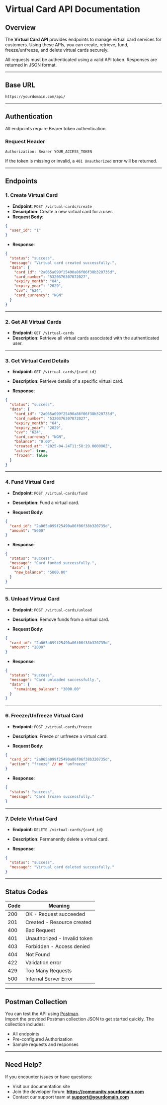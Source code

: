 
# Virtual Card API Documentation

## Overview

The **Virtual Card API** provides endpoints to manage virtual card services for customers. Using these APIs, you can create, retrieve, fund, freeze/unfreeze, and delete virtual cards securely.

All requests must be authenticated using a valid API token. Responses are returned in JSON format.

---

## Base URL

```
https://yourdomain.com/api/
```

---

## Authentication

All endpoints require Bearer token authentication.

### Request Header

```
Authorization: Bearer YOUR_ACCESS_TOKEN
```

If the token is missing or invalid, a `401 Unauthorized` error will be returned.

---

## Endpoints

### 1. Create Virtual Card

- **Endpoint**: `POST /virtual-cards/create`
- **Description**: Create a new virtual card for a user.
- **Request Body**:

```json
{
  "user_id": "1"
}
```

- **Response**:

```json
{
  "status": "success",
  "message": "Virtual card created successfully.",
  "data": {
    "card_id": "2a065a099f25490a86f06f38b320735d",
    "card_number": "5320376307072027",
    "expiry_month": "04",
    "expiry_year": "2029",
    "cvv": "624",
    "card_currency": "NGN"
  }
}
```

---

### 2. Get All Virtual Cards

- **Endpoint**: `GET /virtual-cards`
- **Description**: Retrieve all virtual cards associated with the authenticated user.

---

### 3. Get Virtual Card Details

- **Endpoint**: `GET /virtual-cards/{card_id}`
- **Description**: Retrieve details of a specific virtual card.

- **Response**:

```json
{
  "status": "success",
  "data": {
    "card_id": "2a065a099f25490a86f06f38b320735d",
    "card_number": "5320376307072027",
    "expiry_month": "04",
    "expiry_year": "2029",
    "cvv": "624",
    "card_currency": "NGN",
    "balance": "0.00",
    "created_at": "2025-04-24T11:58:29.000000Z",
    "active": true,
    "frozen": false
  }
}
```

---

### 4. Fund Virtual Card

- **Endpoint**: `POST /virtual-cards/fund`
- **Description**: Fund a virtual card.

- **Request Body**:

```json
{
  "card_id": "2a065a099f25490a86f06f38b320735d",
  "amount": "5000"
}
```

- **Response**:

```json
{
  "status": "success",
  "message": "Card funded successfully.",
  "data": {
    "new_balance": "5000.00"
  }
}
```

---

### 5. Unload Virtual Card

- **Endpoint**: `POST /virtual-cards/unload`
- **Description**: Remove funds from a virtual card.

- **Request Body**:

```json
{
  "card_id": "2a065a099f25490a86f06f38b320735d",
  "amount": "2000"
}
```

- **Response**:

```json
{
  "status": "success",
  "message": "Card unloaded successfully.",
  "data": {
    "remaining_balance": "3000.00"
  }
}
```

---

### 6. Freeze/Unfreeze Virtual Card

- **Endpoint**: `POST /virtual-cards/freeze`
- **Description**: Freeze or unfreeze a virtual card.

- **Request Body**:

```json
{
  "card_id": "2a065a099f25490a86f06f38b320735d",
  "action": "freeze" // or "unfreeze"
}
```

- **Response**:

```json
{
  "status": "success",
  "message": "Card frozen successfully."
}
```

---

### 7. Delete Virtual Card

- **Endpoint**: `DELETE /virtual-cards/{card_id}`
- **Description**: Permanently delete a virtual card.

- **Response**:

```json
{
  "status": "success",
  "message": "Virtual card deleted successfully."
}
```

---

## Status Codes

| Code | Meaning                       |
|------|-------------------------------|
| 200  | OK - Request succeeded        |
| 201  | Created - Resource created    |
| 400  | Bad Request                   |
| 401  | Unauthorized - Invalid token  |
| 403  | Forbidden - Access denied     |
| 404  | Not Found                     |
| 422  | Validation error              |
| 429  | Too Many Requests             |
| 500  | Internal Server Error         |

---

## Postman Collection

You can test the API using [Postman](https://www.postman.com/).  
Import the provided Postman collection JSON to get started quickly. The collection includes:

- All endpoints
- Pre-configured Authorization
- Sample requests and responses

---

## Need Help?

If you encounter issues or have questions:

- Visit our documentation site
- Join the developer forum: **https://community.yourdomain.com**
- Contact our support team at **support@yourdomain.com**
